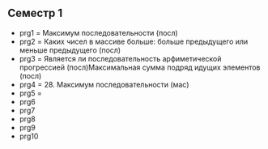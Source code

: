 ## Семестр 1
- prg1 = Максимум последовательности (посл)
- prg2 = Каких чисел в массиве больше: больше предыдущего или меньше предыдущего (посл)
- prg3 = Является ли последовательность арфиметической прогрессией (посл)Максимальная сумма подряд идущих элементов (посл)
- prg4 = 28. Максимум последовательности (мас)
- prg5 = 
- prg6 
- prg7 
- prg8 
- prg9 
- prg10 
